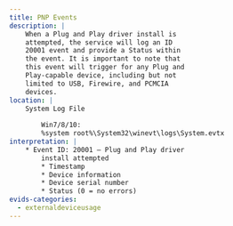 ```yaml
---
title: PNP Events
description: |
    When a Plug and Play driver install is
    attempted, the service will log an ID
    20001 event and provide a Status within
    the event. It is important to note that
    this event will trigger for any Plug and
    Play-capable device, including but not
    limited to USB, Firewire, and PCMCIA
    devices. 
location: |
    System Log File
    
        Win7/8/10:
        %system root%\System32\winevt\logs\System.evtx
interpretation: |
    * Event ID: 20001 – Plug and Play driver
        install attempted
        * Timestamp
        * Device information
        * Device serial number
        * Status (0 = no errors)
evids-categories:
  - externaldeviceusage
---
```

